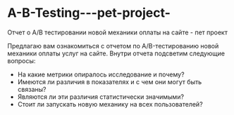 # A-B-Testing---pet-project-
Отчет о A/B тестировании новой механики оплаты на сайте - пет проект

Предлагаю вам ознакомиться с отчетом по A/B-тестированию новой механики оплаты услуг на сайте.
Внутри отчета подсветим следующие вопросы:

* На какие метрики опиралось исследование и почему?
* Имеются ли различия в показателях и с чем они могут быть связаны?
* Являются ли эти различия статистически значимыми?
* Стоит ли запускать новую механику на всех пользователей?

